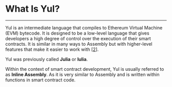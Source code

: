 # What Is Yul?

---

Yul is an intermediate language that compiles to Ethereum Virtual Machine (EVM) bytecode. It is designed to be a 
low-level language that gives developers a high degree of control over the execution of their smart contracts. It is 
similar in many ways to Assembly but with higher-level features that make it easier to work with [[2](https://www.quicknode.com/guides/ethereum-development/smart-contracts/what-is-yul#what-is-yul)].

Yul was previously called **Julia** or **Iulia**.

Within the context of smart contract development, Yul is usually referred to as **Inline Assembly**. As it is very 
similar to Assembly and is written within functions in smart contract code.